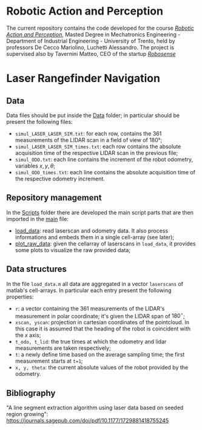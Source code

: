 # Robotic Action and Perception
The current repository contains the code developed for the course [_Robotic Action and Perception_](https://www.miro.ing.unitn.it/category/robotic-perception-and-action/), Masted Degree in Mechatronics Engineering - Department of Industrial Engineering - University of Trento, held by professors De Cecco Mariolino, Luchetti Alessandro. The project is supervised also by Tavernini Matteo, CEO of the startup [_Robosense_](https://www.robosense.it/it/)


# Laser Rangefinder Navigation


## Data
Data files should be put inside the [Data](Data/) folder; in particular should be present the following files:
- `simul_LASER_LASER_SIM.txt`: for each row, contains the 361 measurements of the LIDAR scan in a field of view of 180°;
- `simul_LASER_LASER_SIM_times.txt`: each row contains the absolute acquisition time of the respective LIDAR scan in the previous file;
- `simul_ODO.txt`: each line contains the increment of the robot odometry, variables $x,y,\theta$;
- `simul_ODO_times.txt`: each line contains the absolute acquisition time of the respective odometry increment.

## Repository management
In the [Scripts](Scripts/) folder there are developed the main script parts that are then imported in the [main](main.m) file:
- [load_data](Scripts/load_data.m): read laserscan and odometry data. It also process informations and embeds them in a single cell-array (see later);
- [plot_raw_data](Scripts/plot_raw_data.m): given the cellarray of laserscans in `load_data`, it provides some plots to visualize the raw provided data;


## Data structures
In the file `load_data.m` all data are aggregated in a vector `laserscans` of matlab's cell-arrays. In particular each entry present the following properties:
- `r`: a vector containing the 361 measurements of the LIDAR's measurement in polar coordinate; it's given the LIDAR span of $180^\circ$;
- `xscan, yscan`: projection in cartesian coordinates of the pointcloud. In this case it is assumed that the heading of the robot is coincident with the $x$ axis;
- `t_odo, t_lid`: the true times at which the odometry and lidar measurements are taken respectively;
- `t`: a newly define time based on the average sampling time; the first measurement starts at `t=1`;
- `x, y, theta`: the current absolute values of the robot provided by the odometry.


## Bibliography
"A line segment extraction algorithm using laser data based on seeded region growing": https://journals.sagepub.com/doi/pdf/10.1177/1729881418755245